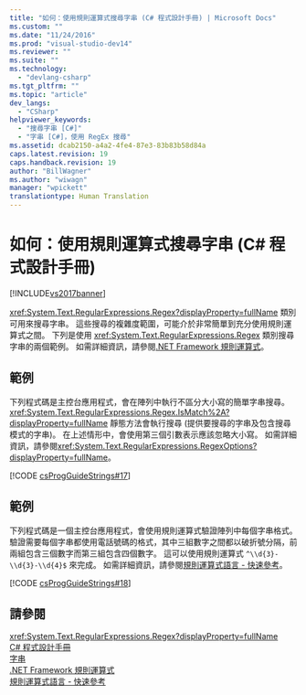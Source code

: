 ```yaml
---
title: "如何：使用規則運算式搜尋字串 (C# 程式設計手冊) | Microsoft Docs"
ms.custom: ""
ms.date: "11/24/2016"
ms.prod: "visual-studio-dev14"
ms.reviewer: ""
ms.suite: ""
ms.technology: 
  - "devlang-csharp"
ms.tgt_pltfrm: ""
ms.topic: "article"
dev_langs: 
  - "CSharp"
helpviewer_keywords: 
  - "搜尋字串 [C#]"
  - "字串 [C#]，使用 RegEx 搜尋"
ms.assetid: dcab2150-a4a2-4fe4-87e3-83b83b58d84a
caps.latest.revision: 19
caps.handback.revision: 19
author: "BillWagner"
ms.author: "wiwagn"
manager: "wpickett"
translationtype: Human Translation
---
```

# 如何：使用規則運算式搜尋字串 (C# 程式設計手冊)
[!INCLUDE[vs2017banner](../../../csharp/includes/vs2017banner.md)]

<xref:System.Text.RegularExpressions.Regex?displayProperty=fullName> 類別可用來搜尋字串。  這些搜尋的複雜度範圍，可能介於非常簡單到充分使用規則運算式之間。  下列是使用 <xref:System.Text.RegularExpressions.Regex> 類別搜尋字串的兩個範例。  如需詳細資訊，請參閱[.NET Framework 規則運算式](../Topic/.NET%20Framework%20Regular%20Expressions.md)。  
  
## 範例  
 下列程式碼是主控台應用程式，會在陣列中執行不區分大小寫的簡單字串搜尋。  <xref:System.Text.RegularExpressions.Regex.IsMatch%2A?displayProperty=fullName> 靜態方法會執行搜尋 \(提供要搜尋的字串及包含搜尋模式的字串\)。  在上述情形中，會使用第三個引數表示應該忽略大小寫。  如需詳細資訊，請參閱<xref:System.Text.RegularExpressions.RegexOptions?displayProperty=fullName>。  
  
 [!CODE [csProgGuideStrings#17](../CodeSnippet/VS_Snippets_VBCSharp/csProgGuideStrings#17)]  
  
## 範例  
 下列程式碼是一個主控台應用程式，會使用規則運算式驗證陣列中每個字串格式。  驗證需要每個字串都使用電話號碼的格式，其中三組數字之間都以破折號分隔，前兩組包含三個數字而第三組包含四個數字。  這可以使用規則運算式 `^\\d{3}-\\d{3}-\\d{4}$` 來完成。  如需詳細資訊，請參閱[規則運算式語言 \- 快速參考](../Topic/Regular%20Expression%20Language%20-%20Quick%20Reference.md)。  
  
 [!CODE [csProgGuideStrings#18](../CodeSnippet/VS_Snippets_VBCSharp/csProgGuideStrings#18)]  
  
## 請參閱  
 <xref:System.Text.RegularExpressions.Regex?displayProperty=fullName>   
 [C\# 程式設計手冊](../../../csharp/programming-guide/index.md)   
 [字串](../../../csharp/programming-guide/strings/index.md)   
 [.NET Framework 規則運算式](../Topic/.NET%20Framework%20Regular%20Expressions.md)   
 [規則運算式語言 \- 快速參考](../Topic/Regular%20Expression%20Language%20-%20Quick%20Reference.md)